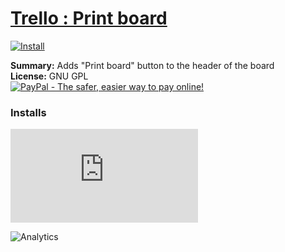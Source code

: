 # [Trello : Print board](.)

[![Install](../../resources/image/install_button.jpg)](../../../../raw/master/scripts/Trello_Print_board/main.user.js)

**Summary:** Adds "Print board" button to the header of the board<br />
**License:** GNU GPL<br />
[![PayPal - The safer, easier way to pay online!](https://www.paypalobjects.com/en_US/i/btn/btn_donate_SM.gif "PayPal - The safer, easier way to pay online!")](https://goo.gl/DNfg2w)


### Installs
![Daily installs](http://gm.wesley.eti.br/count.php?id=scripts/Trello_Print_board/main.user.js&type=image)

![Analytics](https://ga-beacon.appspot.com/UA-462297-6/master/Trello_Print_board?pixel)
